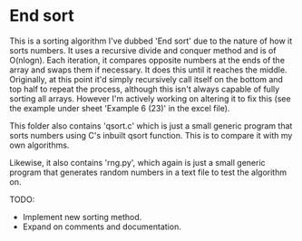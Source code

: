 # End sort
This is a sorting algorithm I've dubbed 'End sort' due to the nature of how it sorts numbers. It uses a recursive divide and conquer method and is of O(nlogn). Each iteration, it compares opposite numbers at the ends of the array and swaps them if necessary. It does this until it reaches the middle. Originally, at this point it'd simply recursively call itself on the bottom and top half to repeat the process, although this isn't always capable of fully sorting all arrays. However I'm actively working on altering it to fix this (see the example under sheet 'Example 6 (23)' in the excel file).

This folder also contains 'qsort.c' which is just a small generic program that sorts numbers using C's inbuilt qsort function. This is to compare it with my own algorithms.

Likewise, it also contains 'rng.py', which again is just a small generic program that generates random numbers in a text file to test the algorithm on.

TODO:
- Implement new sorting method.
- Expand on comments and documentation.